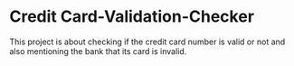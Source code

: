 ﻿# Credit Card-Validation-Checker
This project is about checking if the credit card number is valid or not and also mentioning the bank that its card is invalid.
